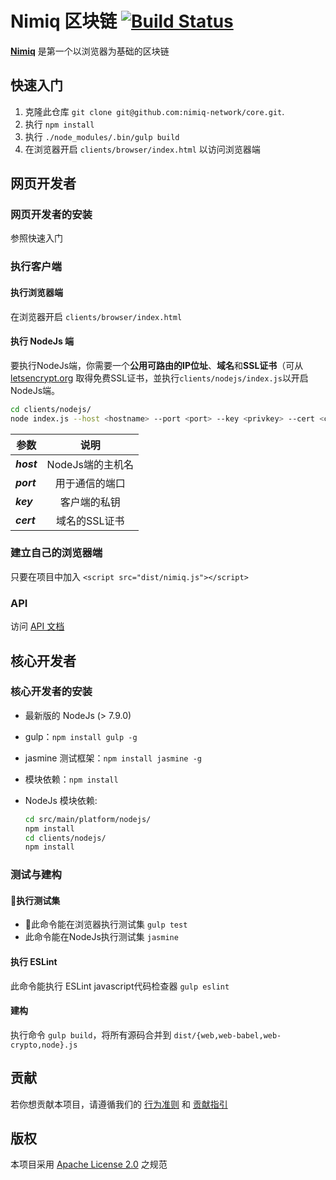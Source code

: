 # Nimiq 区块链 [![Build Status](https://travis-ci.com/nimiq-network/core.svg?token=euFrib9MJMN33MCBswws&branch=master)](https://travis-ci.com/nimiq-network/core) 

**[Nimiq](https://nimiq.com/)** 是第一个以浏览器为基础的区块链

## 快速入门 

1. 克隆此仓库 `git clone git@github.com:nimiq-network/core.git`.
2. 执行 `npm install`
3. 执行 `./node_modules/.bin/gulp build`
4. 在浏览器开启 `clients/browser/index.html` 以访问浏览器端

## 网页开发者
### 网页开发者的安装
参照快速入门

### 执行客户端

#### 执行浏览器端
在浏览器开启 `clients/browser/index.html`

#### 执行 NodeJs 端

要执行NodeJs端，你需要一个**公用可路由的IP位址**、**域名**和**SSL证书**（可从 [letsencrypt.org](https://letsencrypt.org/) 取得免费SSL证书，並执行`clients/nodejs/index.js`以开启NodeJs端。

```bash
cd clients/nodejs/
node index.js --host <hostname> --port <port> --key <privkey> --cert <certificate>
```

| 参数        | 说明           | 
| ------------- |:-------------:| 
| **_host_** | NodeJs端的主机名 | 
| **_port_** | 用于通信的端口 |  
| **_key_** | 客户端的私钥      | 
| **_cert_** | 域名的SSL证书       | 


### 建立自己的浏览器端
只要在项目中加入 `<script src="dist/nimiq.js"></script>`

### API 
访问 [API 文档](dist/API_DOCUMENTATION.md)


## 核心开发者
### 核心开发者的安装
- 最新版的 NodeJs (> 7.9.0)
- gulp：`npm install gulp -g`
- jasmine 测试框架：`npm install jasmine -g`
- 模块依赖：`npm install`
- NodeJs 模块依赖:

	```bash
	cd src/main/platform/nodejs/
	npm install
	cd clients/nodejs/
	npm install
	```

### 测试与建构

#### 执行测试集
- 此命令能在浏览器执行测试集 `gulp test`
- 此命令能在NodeJs执行测试集 `jasmine`

#### 执行 ESLint
此命令能执行 ESLint javascript代码检查器 `gulp eslint`

#### 建构
执行命令 `gulp build`，将所有源码合并到 `dist/{web,web-babel,web-crypto,node}.js`

## 贡献

若你想贡献本项目，请遵循我们的 [行为准则](/.github/CONDUCT.md) 和 [贡献指引](/.github/CONTRIBUTING.md)

## 版权

本项目采用 [Apache License 2.0](./LICENSE) 之规范
